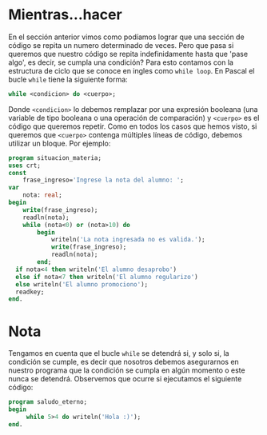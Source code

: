 # Mientras...hacer
En el sección anterior vimos como podíamos lograr que una sección de código se repita un numero determinado de veces. Pero que pasa si queremos que nuestro código se repita indefinidamente hasta que 'pase algo', es decir, se cumpla una condición?
Para esto contamos con la estructura de ciclo que se conoce en ingles como `while loop`. En Pascal el bucle `while` tiene la siguiente forma:
```Pascal
while <condicion> do <cuerpo>;
```
Donde `<condicion>` lo debemos remplazar por una expresión booleana (una variable de tipo booleana o una operación de comparación) y `<cuerpo>` es el código que queremos repetir. Como en todos los casos que hemos visto, si queremos que `<cuerpo>` contenga múltiples líneas de código, debemos utilizar un bloque. Por ejemplo:
```Pascal
program situacion_materia;
uses crt;
const
    frase_ingreso='Ingrese la nota del alumno: ';
var
    nota: real;
begin
    write(frase_ingreso);
    readln(nota);
    while (nota<0) or (nota>10) do
        begin
            writeln('La nota ingresada no es valida.');
            write(frase_ingreso);
            readln(nota);
        end;
  if nota<4 then writeln('El alumno desaprobo')
  else if nota<7 then writeln('El alumno regularizo')
  else writeln('El alumno promociono');
  readkey;
end.                                        
```
# Nota
Tengamos en cuenta que el bucle `while` se detendrá si, y solo si, la condición se cumple, es decir que nosotros debemos asegurarnos en nuestro programa que la condición se cumpla en algún momento o este nunca se detendrá. Observemos que ocurre si ejecutamos el siguiente código:
```Pascal
program saludo_eterno;
begin
     while 5>4 do writeln('Hola :)');
end.
```
